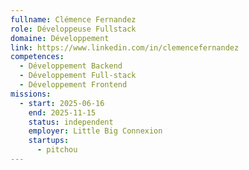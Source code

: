 ```yaml
---
fullname: Clémence Fernandez
role: Développeuse Fullstack
domaine: Développement
link: https://www.linkedin.com/in/clemencefernandez
competences:
  - Développement Backend
  - Développement Full-stack
  - Développement Frontend
missions:
  - start: 2025-06-16
    end: 2025-11-15
    status: independent
    employer: Little Big Connexion
    startups:
      - pitchou
---
```

